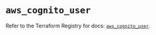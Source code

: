 # `aws_cognito_user`

Refer to the Terraform Registry for docs: [`aws_cognito_user`](https://registry.terraform.io/providers/hashicorp/aws/5.34.0/docs/resources/cognito_user).
